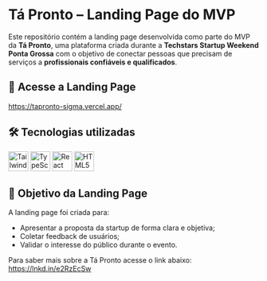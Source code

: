 # Tá Pronto – Landing Page do MVP

Este repositório contém a landing page desenvolvida como parte do MVP da **Tá Pronto**, uma plataforma criada durante a **Techstars Startup Weekend Ponta Grossa** com o objetivo de conectar pessoas que precisam de serviços a **profissionais confiáveis e qualificados**.

## 🔗 Acesse a Landing Page

https://tapronto-sigma.vercel.app/

## 🛠️ Tecnologias utilizadas
<img loading="lazy" src="https://cdn.jsdelivr.net/gh/devicons/devicon@latest/icons/tailwindcss/tailwindcss-original-wordmark.svg" width=40 height=40 alt="TailwindCSS"/>
<img loading="lazy" src="https://cdn.jsdelivr.net/gh/devicons/devicon@latest/icons/typescript/typescript-original.svg" width=40 height=40 alt="TypeScript"/>
<img loading="lazy" src="https://cdn.jsdelivr.net/gh/devicons/devicon@latest/icons/react/react-original.svg" width=40 height=40 alt="React"/>
<img loading="lazy" src="https://cdn.jsdelivr.net/gh/devicons/devicon@latest/icons/html5/html5-original.svg" width=40 height=40 alt="HTML5"/>

## 📌 Objetivo da Landing Page

A landing page foi criada para:
- Apresentar a proposta da startup de forma clara e objetiva;
- Coletar feedback de usuários;
- Validar o interesse do público durante o evento.

Para saber mais sobre a Tá Pronto acesse o link abaixo:
https://lnkd.in/e2RzEcSw
